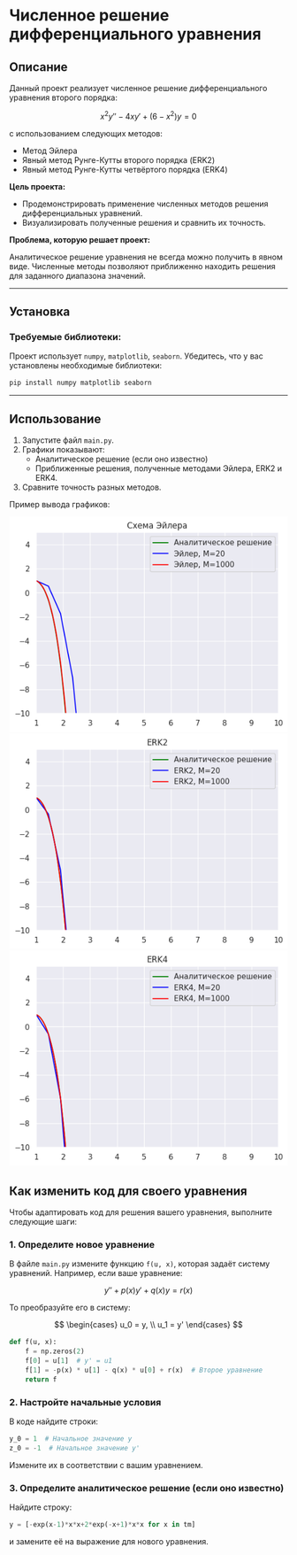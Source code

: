 # Численное решение дифференциального уравнения

## Описание

Данный проект реализует численное решение дифференциального уравнения второго порядка:

$$
x^2 y'' - 4x y' + (6 - x^2) y = 0
$$

с использованием следующих методов:

- Метод Эйлера
- Явный метод Рунге-Кутты второго порядка (ERK2)
- Явный метод Рунге-Кутты четвёртого порядка (ERK4)

**Цель проекта:**
- Продемонстрировать применение численных методов решения дифференциальных уравнений.
- Визуализировать полученные решения и сравнить их точность.

**Проблема, которую решает проект:**

Аналитическое решение уравнения не всегда можно получить в явном виде. Численные методы позволяют приближенно находить решения для заданного диапазона значений.

---

## Установка

### Требуемые библиотеки:
Проект использует `numpy`, `matplotlib`, `seaborn`. Убедитесь, что у вас установлены необходимые библиотеки:

```bash
pip install numpy matplotlib seaborn
```
---

## Использование

1. Запустите файл `main.py`.
2. Графики показывают:
   - Аналитическое решение (если оно известно)
   - Приближенные решения, полученные методами Эйлера, ERK2 и ERK4.
3. Сравните точность разных методов.

Пример вывода графиков:

![Схема Эйлера](images/Euler.png)
![ERK2](images/ERK2.png)
![ERK4](images/ERK4.png)

## Как изменить код для своего уравнения

Чтобы адаптировать код для решения вашего уравнения, выполните следующие шаги:

### 1. Определите новое уравнение  
В файле `main.py` измените функцию `f(u, x)`, которая задаёт систему уравнений. Например, если ваше уравнение:

$$
y'' + p(x)y' + q(x)y = r(x)
$$

То преобразуйте его в систему:

$$
\begin{cases}
    u_0 = y, \\
    u_1 = y'
\end{cases}
$$


```python
def f(u, x):
    f = np.zeros(2)
    f[0] = u[1]  # y' = u1
    f[1] = -p(x) * u[1] - q(x) * u[0] + r(x)  # Второе уравнение
    return f
```

### 2. Настройте начальные условия  
В коде найдите строки:

```python
y_0 = 1  # Начальное значение y
z_0 = -1  # Начальное значение y'
```

Измените их в соответствии с вашим уравнением.

### 3. Определите аналитическое решение (если оно известно)  
Найдите строку:

```python
y = [-exp(x-1)*x*x+2*exp(-x+1)*x*x for x in tm]
```

и замените её на выражение для нового уравнения.
